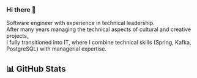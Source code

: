 ### Hi there 👋

Software engineer with experience in technical leadership.<br>
After many years managing the technical aspects of cultural and creative projects,<br>
I fully transitioned into IT, where I combine technical skills (Spring, Kafka, PostgreSQL) with managerial expertise.

## 📊 GitHub Stats



